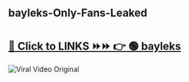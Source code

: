 
 ## bayleks-Only-Fans-Leaked

# <h2><a href="https://clipsfans.com/bayleks&ref=git">🔗 Click to LINKS ⏩⏩ 👉 🟢 bayleks </a></h2>

<a href="https://clipsfans.com/bayleks&ref=git" rel="nofollow" data-target="animated-image.originalLink"><img src="https://i.ibb.co.com/xMMVF88/686577567.gif" alt="Viral Video Original" style="max-width: 100%; display: inline-block;" data-target="animated-image.originalImage"></a>
